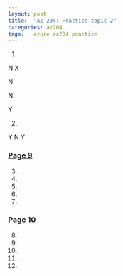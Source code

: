 ```yaml
---
layout: post
title:  "AZ-204: Practice topic 2"
categories: az204
tags:   azure az204 practice
---
```



1.
N   X

N

N

Y


2.
Y
N
Y


### [Page 9](https://www.examtopics.com/exams/microsoft/az-204/view/9/)

3.


4.


5.


6.


7.



### [Page 10](https://www.examtopics.com/exams/microsoft/az-204/view/10/)

8.


9.


10.


11.


12.

